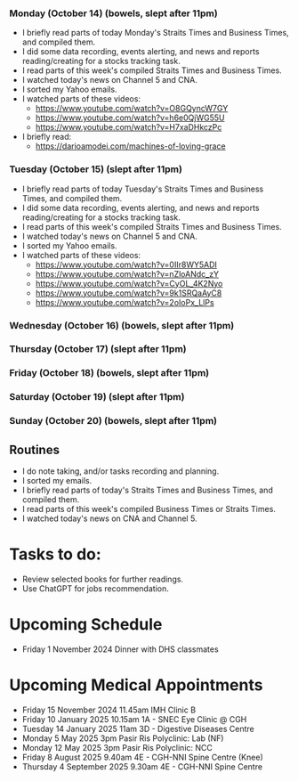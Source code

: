 ### Monday (October 14) (bowels, slept after 11pm)
- I briefly read parts of today Monday's Straits Times and Business Times, and compiled them.
- I did some data recording, events alerting, and news and reports reading/creating for a stocks tracking task.
- I read parts of this week's compiled Straits Times and Business Times.
- I watched today's news on Channel 5 and CNA.
- I sorted my Yahoo emails.
- I watched parts of these videos:
    - https://www.youtube.com/watch?v=O8GQyncW7GY
    - https://www.youtube.com/watch?v=h6e0QjWG55U
    - https://www.youtube.com/watch?v=H7xaDHkczPc
- I briefly read:
    - https://darioamodei.com/machines-of-loving-grace

### Tuesday (October 15) (slept after 11pm)
- I briefly read parts of today Tuesday's Straits Times and Business Times, and compiled them.
- I did some data recording, events alerting, and news and reports reading/creating for a stocks tracking task.
- I read parts of this week's compiled Straits Times and Business Times.
- I watched today's news on Channel 5 and CNA.
- I sorted my Yahoo emails.
- I watched parts of these videos:
    - https://www.youtube.com/watch?v=0IIr8WY5ADI
    - https://www.youtube.com/watch?v=nZloANdc_zY
    - https://www.youtube.com/watch?v=CyOL_4K2Nyo
    - https://www.youtube.com/watch?v=9k1SRQaAyC8
    - https://www.youtube.com/watch?v=2oIoPx_LlPs

### Wednesday (October 16) (bowels, slept after 11pm)


### Thursday (October 17) (slept after 11pm)


### Friday (October 18) (bowels, slept after 11pm)


### Saturday (October 19) (slept after 11pm)


### Sunday (October 20) (bowels, slept after 11pm)




## Routines
- I do note taking, and/or tasks recording and planning.
- I sorted my emails.
- I briefly read parts of today's Straits Times and Business Times, and compiled them.
- I read parts of this week's compiled Business Times or Straits Times.
- I watched today's news on CNA and Channel 5.

# Tasks to do:
- Review selected books for further readings.
- Use ChatGPT for jobs recommendation.

# Upcoming Schedule
- Friday 1 November 2024 Dinner with DHS classmates

# Upcoming Medical Appointments
- Friday 15 November 2024 11.45am IMH Clinic B
- Friday 10 January 2025 10.15am 1A - SNEC Eye Clinic @ CGH
- Tuesday 14 January 2025 11am 3D - Digestive Diseases Centre
- Monday 5 May 2025 3pm Pasir Ris Polyclinic: Lab (NF)
- Monday 12 May 2025 3pm Pasir Ris Polyclinic: NCC
- Friday 8 August 2025 9.40am 4E - CGH-NNI Spine Centre (Knee)
- Thursday 4 September 2025 9.30am 4E - CGH-NNI Spine Centre

